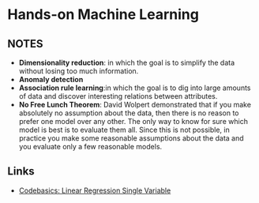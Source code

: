 # Hands-on Machine Learning

## NOTES

- **Dimensionality reduction**:
  in which the goal is to simplify the data
  without losing too much information.
- **Anomaly detection**
- **Association rule learning**:in which the
  goal is to dig into large amounts of data and discover interesting relations between
  attributes.
- **No Free Lunch Theorem**: David Wolpert demonstrated that if you make absolutely
  no assumption about the data, then there is no reason to prefer one model over any
  other. The only way to know for sure which model is best is to evaluate them all. Since this is not
  possible, in practice you make some reasonable assumptions about the data and you
  evaluate only a few reasonable models.

## Links

- [Codebasics: Linear Regression Single Variable](https://www.youtube.com/watch?v=8jazNUpO3lQ)
